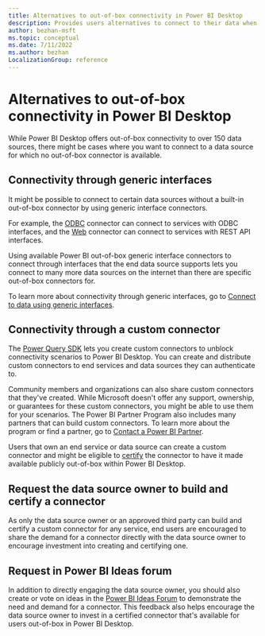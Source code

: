 ```yaml
---
title: Alternatives to out-of-box connectivity in Power BI Desktop
description: Provides users alternatives to connect to their data when no out-of-box connector is available
author: bezhan-msft
ms.topic: conceptual
ms.date: 7/11/2022
ms.author: bezhan
LocalizationGroup: reference
---
```


# Alternatives to out-of-box connectivity in Power BI Desktop

While Power BI Desktop offers out-of-box connectivity to over 150 data sources, there might be cases where you want to connect to a data source for which no out-of-box connector is available.

## Connectivity through generic interfaces

It might be possible to connect to certain data sources without a built-in out-of-box connector by using generic interface connectors.

For example, the [ODBC](Connectors/ODBC.md) connector can connect to services with ODBC interfaces, and the [Web](Connectors/Web/Web.md) connector can connect to services with REST API interfaces.

Using available Power BI out-of-box generic interface connectors to connect through interfaces that the end data source supports lets you connect to many more data sources on the internet than there are specific out-of-box connectors for.

To learn more about connectivity through generic interfaces, go to [Connect to data using generic interfaces](connect-using-generic-interfaces.md).

## Connectivity through a custom connector

The [Power Query SDK](./installingsdk.md) lets you create custom connectors to unblock connectivity scenarios to Power BI Desktop. You can create and distribute custom connectors to end services and data sources they can authenticate to.

Community members and organizations can also share custom connectors that they've created. While Microsoft doesn't offer any support, ownership, or guarantees for these custom connectors, you might be able to use them for your scenarios. The Power BI Partner Program also includes many partners that can build custom connectors. To learn more about the program or find a partner, go to [Contact a Power BI Partner](https://powerbi.microsoft.com/find-a-partner/?term=Power+Query).

Users that own an end service or data source can create a custom connector and might be eligible to [certify](./CertificationSubmission.md) the connector to have it made available publicly out-of-box within Power BI Desktop.

## Request the data source owner to build and certify a connector

As only the data source owner or an approved third party can build and certify a custom connector for any service, end users are encouraged to share the demand for a connector directly with the data source owner to encourage investment into creating and certifying one.

## Request in Power BI Ideas forum

In addition to directly engaging the data source owner, you should also create or vote on ideas in the [Power BI Ideas Forum](https://ideas.powerbi.com) to demonstrate the need and demand for a connector. This feedback also helps encourage the data source owner to invest in a certified connector that's available for users out-of-box in Power BI Desktop.

